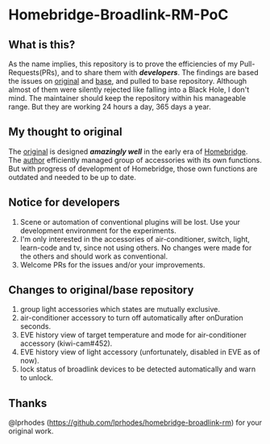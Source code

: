 # Homebridge-Broadlink-RM-PoC

## What is this?
As the name implies, this repository is to prove the efficiencies of my Pull-Requests(PRs), and to share them with ___developers___.
The findings are based the issues on [original](https://github.com/lprhodes/homebridge-broadlink-rm) and [base](https://github.com/kiwi-cam/homebridge-broadlink-rm), and pulled to base repository. Although almost of them were silently rejected like falling into a Black Hole, I don't mind. The maintainer should keep the repository within his manageable range. But they are working 24 hours a day, 365 days a year.

## My thought to original

The [original](https://github.com/lprhodes/homebridge-broadlink-rm) is designed ___amazingly well___ in the early era of [Homebridge](https://github.com/homebridge/homebridge). The [author](https://github.com/lprhodes) efficiently managed group of accessories with its own functions. But with progress of development of Homebridge, those own functions are outdated and needed to be up to date.

## Notice for developers

1. Scene or automation of conventional plugins will be lost. Use your development environment for the experiments.
2. I'm only interested in the accessories of air-conditioner, switch, light, learn-code and tv, since not using others. No changes were made for the others and should work as conventional.
3. Welcome PRs for the issues and/or your improvements.

## Changes to original/base repository

1. group light accessories which states are mutually exclusive.
2. air-conditioner accessory to turn off automatically after onDuration seconds.
3. EVE history view of target temperature and mode for air-conditioner accessory (kiwi-cam#452).
4. EVE history view of light accessory (unfortunately, disabled in EVE as of now).
5. lock status of broadlink devices to be detected automatically and warn to unlock. 

## Thanks
@lprhodes (https://github.com/lprhodes/homebridge-broadlink-rm) for your original work.
